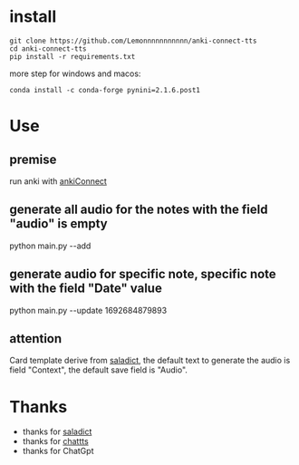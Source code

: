 # install 
```
git clone https://github.com/Lemonnnnnnnnnnn/anki-connect-tts
cd anki-connect-tts
pip install -r requirements.txt
```

more step for windows and macos:
```
conda install -c conda-forge pynini=2.1.6.post1
```

# Use

## premise
run anki with [ankiConnect](https://ankiweb.net/shared/info/2055492159)

## generate all audio for the notes with the field "audio" is empty 
python main.py --add

## generate audio for specific note, specific note with the field "Date" value
python main.py --update 1692684879893

## attention

Card template derive from [saladict](https://github.com/crimx/ext-saladict), the default text to generate the audio is field "Context", the default save field is "Audio".

# Thanks

- thanks for [saladict](https://github.com/crimx/ext-saladict)
- thanks for [chattts](https://github.com/2noise/ChatTTS)
- thanks for ChatGpt